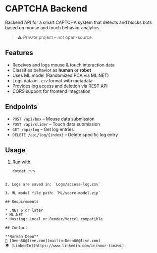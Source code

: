 
# CAPTCHA Backend

Backend API for a smart CAPTCHA system that detects and blocks bots based on mouse and touch behavior analytics.

> ⚠️ Private project – not open-source.

## Features

- Receives and logs mouse & touch interaction data  
- Classifies behavior as **human** or **robot**  
- Uses ML model (Randomized PCA via ML.NET)  
- Logs data in `.csv` format with metadata  
- Provides log access and deletion via REST API  
- CORS support for frontend integration  

## Endpoints

- `POST /api/box` – Mouse data submission  
- `POST /api/slider` – Touch data submission  
- `GET /api/log` – Get log entries  
- `DELETE /api/log/{index}` – Delete specific log entry  

## Usage

1. Run with:
   ```bash
   dotnet run
````

2. Logs are saved in: `Logs/access-log.csv`

3. ML model file path: `ML/score-model.zip`

## Requirements

* .NET 6 or later
* ML.NET
* Hosting: Local or Render/Vercel compatible

## Contact

**Norman Deen**
📧 [Deen80@live.com](mailto:Deen80@live.com)
🌍 [LinkedIn](https://www.linkedin.com/in/nour-tinawi)

